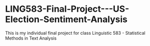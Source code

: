# LING583-Final-Project---US-Election-Sentiment-Analysis
This is my individual final project for class Linguistic 583 - Statistical Methods in Text Analysis
